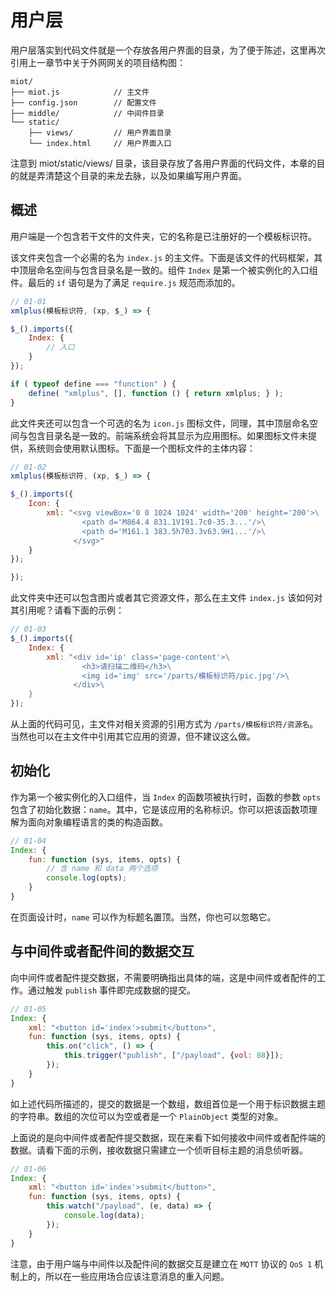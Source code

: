 # 用户层

用户层落实到代码文件就是一个存放各用户界面的目录，为了便于陈述，这里再次引用上一章节中关于外网网关的项目结构图：

```
miot/
├── miot.js            // 主文件
├── config.json        // 配置文件
├── middle/            // 中间件目录
└── static/
    ├── views/         // 用户界面目录
    └── index.html     // 用户界面入口
```

注意到 miot/static/views/ 目录，该目录存放了各用户界面的代码文件，本章的目的就是弄清楚这个目录的来龙去脉，以及如果编写用户界面。

## 概述

用户端是一个包含若干文件的文件夹，它的名称是已注册好的一个模板标识符。

该文件夹包含一个必需的名为 `index.js` 的主文件。下面是该文件的代码框架，其中顶层命名空间与包含目录名是一致的。组件 `Index` 是第一个被实例化的入口组件。最后的 `if` 语句是为了满足 `require.js` 规范而添加的。

```js
// 01-01
xmlplus(模板标识符, (xp, $_) => {

$_().imports({
    Index: {
        // 入口
    }
});

if ( typeof define === "function" ) {
    define( "xmlplus", [], function () { return xmlplus; } );
}
```

此文件夹还可以包含一个可选的名为 `icon.js` 图标文件，同理，其中顶层命名空间与包含目录名是一致的。前端系统会将其显示为应用图标。如果图标文件未提供，系统则会使用默认图标。下面是一个图标文件的主体内容：

```js
// 01-02
xmlplus(模板标识符, (xp, $_) => {

$_().imports({
    Icon: {
        xml: "<svg viewBox='0 0 1024 1024' width='200' height='200'>\
                <path d='M864.4 831.1V191.7c0-35.3...'/>\
                <path d='M161.1 383.5h703.3v63.9H1...'/>\
              </svg>"
    }
});

});
```

此文件夹中还可以包含图片或者其它资源文件，那么在主文件 `index.js` 该如何对其引用呢？请看下面的示例：

```js
// 01-03
$_().imports({
    Index: {
        xml: "<div id='ip' class='page-content'>\
                <h3>请扫描二维码</h3>\
                <img id='img' src='/parts/模板标识符/pic.jpg'/>\
              </div>\
    }
});
```

从上面的代码可见，主文件对相关资源的引用方式为 `/parts/模板标识符/资源名`。当然也可以在主文件中引用其它应用的资源，但不建议这么做。

## 初始化

作为第一个被实例化的入口组件，当 `Index` 的函数项被执行时，函数的参数 `opts` 包含了初始化数据：`name`。其中，它是该应用的名称标识。你可以把该函数项理解为面向对象编程语言的类的构造函数。

```js
// 01-04
Index: {
    fun: function (sys, items, opts) {
        // 含 name 和 data 两个选项
        console.log(opts);
    }
}
```

在页面设计时，`name` 可以作为标题名置顶。当然，你也可以忽略它。

## 与中间件或者配件间的数据交互

向中间件或者配件提交数据，不需要明确指出具体的端，这是中间件或者配件的工作。通过触发 `publish` 事件即完成数据的提交。

```js
// 01-05
Index: {
    xml: "<button id='index'>submit</button>",
    fun: function (sys, items, opts) {
        this.on("click", () => {
            this.trigger("publish", ["/payload", {vol: 88}]);
        });
    }
}
```

如上述代码所描述的，提交的数据是一个数组，数组首位是一个用于标识数据主题的字符串。数组的次位可以为空或者是一个 `PlainObject` 类型的对象。

上面说的是向中间件或者配件提交数据，现在来看下如何接收中间件或者配件端的数据。请看下面的示例，接收数据只需建立一个侦听目标主题的消息侦听器。

```js
// 01-06
Index: {
    xml: "<button id='index'>submit</button>",
    fun: function (sys, items, opts) {
        this.watch("/payload", (e, data) => {
            console.log(data);
        });
    }
}
```

注意，由于用户端与中间件以及配件间的数据交互是建立在 `MQTT` 协议的 `QoS 1` 机制上的，所以在一些应用场合应该注意消息的重入问题。